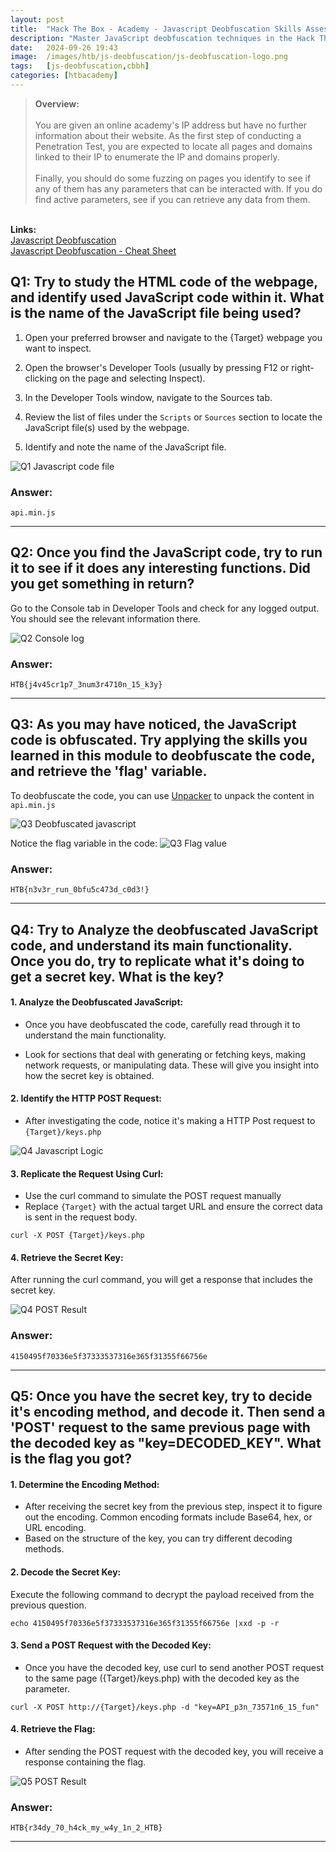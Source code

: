 ```yaml
---
layout: post
title:  "Hack The Box - Academy - Javascript Deobfuscation Skills Assessment"
description: "Master JavaScript deobfuscation techniques in the Hack The Box - Academy - JavaScript Deobfuscation Skills Assessment. Learn essential skills for decoding obfuscated scripts and strengthen your cybersecurity knowledge with insights from Zwarts Sec."
date:   2024-09-26 19:43
image:  /images/htb/js-deobfuscation/js-deobfuscation-logo.png
tags:   [js-deobfuscation,cbbh]
categories: [htbacademy]
---
```


><b>Overview:</b>
<br/><br/>
You are given an online academy's IP address but have no further information about their website. As the first step of conducting a Penetration Test, you are expected to locate all pages and domains linked to their IP to enumerate the IP and domains properly.<br/><br/>
Finally, you should do some fuzzing on pages you identify to see if any of them has any parameters that can be interacted with. If you do find active parameters, see if you can retrieve any data from them.
<br/>
<b>Links:</b>
<br/>
<a href="https://academy.hackthebox.com/module/41/section/519">Javascript Deobfuscation</a><br/>
<a href="https://jacozwarts.github.io/images/htb/js-deobfuscation/Javascript_Deobfuscation_Module_Cheat_Sheet.pdf">Javascript Deobfuscation - Cheat Sheet</a>
<br/>

## Q1: Try to study the HTML code of the webpage, and identify used JavaScript code within it. What is the name of the JavaScript file being used?

1. Open your preferred browser and navigate to the {Target} webpage you want to inspect.

2. Open the browser's Developer Tools (usually by pressing F12 or right-clicking on the page and selecting Inspect).


3. In the Developer Tools window, navigate to the Sources tab.

4. Review the list of files under the `Scripts` or `Sources` section to locate the JavaScript file(s) used by the webpage.

5. Identify and note the name of the JavaScript file.

![Q1 Javascript code file](/images/htb/js-deobfuscation/Q1-source-javascript.png)
### Answer: 
`api.min.js`
<hr/>

## Q2: Once you find the JavaScript code, try to run it to see if it does any interesting functions. Did you get something in return?
Go to the Console tab in Developer Tools and check for any logged output. You should see the relevant information there.

![Q2 Console log](/images/htb/js-deobfuscation/Q2-console-log.png)
### Answer: 
`HTB{j4v45cr1p7_3num3r4710n_15_k3y}`
<hr/>

## Q3: As you may have noticed, the JavaScript code is obfuscated. Try applying the skills you learned in this module to deobfuscate the code, and retrieve the 'flag' variable.

To deobfuscate the code, you can use <a href="https://matthewfl.com/unPacker.html">Unpacker</a> to unpack the content in `api.min.js`

![Q3 Deobfuscated javascript](/images/htb/js-deobfuscation/Q3-deobfuscate-js-file.png)

Notice the flag variable in the code:
![Q3 Flag value](/images/htb/js-deobfuscation/Q3-flag.png)


### Answer: 
`HTB{n3v3r_run_0bfu5c473d_c0d3!}`
<hr/>

## Q4: Try to Analyze the deobfuscated JavaScript code, and understand its main functionality. Once you do, try to replicate what it's doing to get a secret key. What is the key?

#### 1. Analyze the Deobfuscated JavaScript:

- Once you have deobfuscated the code, carefully read through it to understand the main functionality.

- Look for sections that deal with generating or fetching keys, making network requests, or manipulating data. These will give you insight into how the secret key is obtained.

#### 2. Identify the HTTP POST Request:
- After investigating the code, notice it's making a HTTP Post request to `{Target}/keys.php`

![Q4 Javascript Logic](/images/htb/js-deobfuscation/Q4-Logic.png)


#### 3. Replicate the Request Using Curl:
- Use the curl command to simulate the POST request manually
- Replace `{Target}` with the actual target URL and ensure the correct data is sent in the request body.

```
curl -X POST {Target}/keys.php
```
#### 4. Retrieve the Secret Key:
After running the curl command, you will get a response that includes the secret key.

![Q4 POST Result](/images/htb/js-deobfuscation/Q4-Initial-Post.png)


### Answer: 
`4150495f70336e5f37333537316e365f31355f66756e`
<hr/>

## Q5: Once you have the secret key, try to decide it's encoding method, and decode it. Then send a 'POST' request to the same previous page with the decoded key as "key=DECODED_KEY". What is the flag you got?

#### 1. Determine the Encoding Method:
- After receiving the secret key from the previous step, inspect it to figure out the encoding. Common encoding formats include Base64, hex, or URL encoding.
- Based on the structure of the key, you can try different decoding methods.

#### 2. Decode the Secret Key:
Execute the following command to decrypt the payload received from the previous question.

```
echo 4150495f70336e5f37333537316e365f31355f66756e |xxd -p -r
```

#### 3. Send a POST Request with the Decoded Key:
- Once you have the decoded key, use curl to send another POST request to the same page ({Target}/keys.php) with the decoded key as the parameter.

```
curl -X POST http://{Target}/keys.php -d "key=API_p3n_73571n6_15_fun"
```
#### 4. Retrieve the Flag:
- After sending the POST request with the decoded key, you will receive a response containing the flag.

![Q5 POST Result](/images/htb/js-deobfuscation/Q5-Result.png)

### Answer: 
`HTB{r34dy_70_h4ck_my_w4y_1n_2_HTB}`
<hr/>

